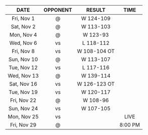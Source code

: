|    DATE     |          OPPONENT          |    RESULT    |  TIME   |
|:-----------:|:--------------------------:|:------------:|:-------:|
| Fri, Nov 1  | @ [](/r/charlottehornets)  |  W 124-109   |         |
| Sat, Nov 2  | @ [](/r/charlottehornets)  |  W 113-103   |         |
| Mon, Nov 4  |   @ [](/r/atlantahawks)    |   W 123-93   |         |
| Wed, Nov 6  |     vs [](/r/warriors)     |  L 118-112   |         |
| Fri, Nov 8  |      vs [](/r/gonets)      | W 108-104 OT |         |
| Sun, Nov 10 |     @ [](/r/mkebucks)      |  W 113-107   |         |
| Tue, Nov 12 |   vs [](/r/atlantahawks)   |  L 117-116   |         |
| Wed, Nov 13 |      @ [](/r/gonets)       |  W 139-114   |         |
| Sat, Nov 16 |  vs [](/r/torontoraptors)  | W 126-123 OT |         |
| Tue, Nov 19 |  vs [](/r/clevelandcavs)   |  W 120-117   |         |
| Fri, Nov 22 | @ [](/r/washingtonwizards) |   W 108-96   |         |
| Sun, Nov 24 |   vs [](/r/timberwolves)   |  W 107-105   |         |
| Mon, Nov 25 |    vs [](/r/laclippers)    |              |  LIVE   |
| Fri, Nov 29 |   @ [](/r/chicagobulls)    |              | 8:00 PM |